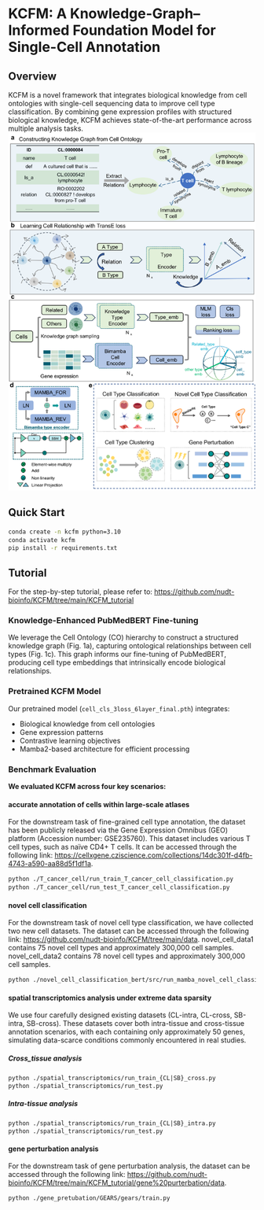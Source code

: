 # KCFM: A Knowledge-Graph–Informed Foundation Model for Single-Cell Annotation

## Overview
KCFM is a novel framework that integrates biological knowledge from cell ontologies with single-cell sequencing data to improve cell type classification. By combining gene expression profiles with structured biological knowledge, KCFM achieves state-of-the-art performance across multiple analysis tasks.
![KCFM framework](./workflow.png)

## Quick Start
```bash
conda create -n kcfm python=3.10
conda activate kcfm
pip install -r requirements.txt
```

## Tutorial

For the step-by-step tutorial, please refer to: https://github.com/nudt-bioinfo/KCFM/tree/main/KCFM_tutorial

### Knowledge-Enhanced PubMedBERT Fine-tuning
We leverage the Cell Ontology (CO) hierarchy to construct a structured knowledge graph (Fig. 1a), capturing ontological relationships between cell types (Fig. 1c). This graph informs our fine-tuning of PubMedBERT, producing cell type embeddings that intrinsically encode biological relationships.

### Pretrained KCFM Model
Our pretrained model (`cell_cls_3loss_6layer_final.pth`) integrates:
- Biological knowledge from cell ontologies
- Gene expression patterns
- Contrastive learning objectives
- Mamba2-based architecture for efficient processing

### Benchmark Evaluation
**We evaluated KCFM across four key scenarios:**

#### accurate annotation of cells within large-scale atlases
For the downstream task of fine-grained cell type annotation, the dataset has been publicly released via the Gene Expression Omnibus (GEO) platform (Accession number: GSE235760). This dataset includes various T cell types, such as naïve CD4+ T cells. It can be accessed through the following link: https://cellxgene.cziscience.com/collections/14dc301f-d4fb-4743-a590-aa88d5f1df1a.
```bash
python ./T_cancer_cell/run_train_T_cancer_cell_classification.py
python ./T_cancer_cell/run_test_T_cancer_cell_classification.py
```

#### novel cell classification
For the downstream task of novel cell type classification, we have collected two new cell datasets. The dataset can be accessed through the following link: https://github.com/nudt-bioinfo/KCFM/tree/main/data. novel_cell_data1 contains 75 novel cell types and approximately 300,000 cell samples. novel_cell_data2 contains 78 novel cell types and approximately 300,000 cell samples.
```bash
python ./novel_cell_classification_bert/src/run_mamba_novel_cell_classification_difficulty.py
```

#### spatial transcriptomics analysis under extreme data sparsity
We use four carefully designed existing datasets (CL-intra, CL-cross, SB-intra, SB-cross). These datasets cover both intra-tissue and cross-tissue annotation scenarios, 
with each containing only approximately 50 genes, simulating data-scarce conditions commonly encountered in real studies.

##### Cross_tissue analysis
```angular2html
python ./spatial_transcriptomics/run_train_{CL|SB}_cross.py
python ./spatial_transcriptomics/run_test.py
```

##### ​Intra-tissue analysis
```angular2html
python ./spatial_transcriptomics/run_train_{CL|SB}_intra.py
python ./spatial_transcriptomics/run_test.py
```

#### gene perturbation analysis
For the downstream task of gene perturbation analysis, the dataset can be accessed through the following link: https://github.com/nudt-bioinfo/KCFM/tree/main/KCFM_tutorial/gene%20purterbation/data.
```angular2html
python ./gene_pretubation/GEARS/gears/train.py
```

